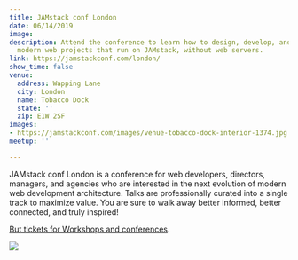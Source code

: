 ```yaml
---
title: JAMstack conf London
date: 06/14/2019
image: 
description: Attend the conference to learn how to design, develop, and deploy fast,
  modern web projects that run on JAMstack, without web servers.
link: https://jamstackconf.com/london/
show_time: false
venue:
  address: Wapping Lane
  city: London
  name: Tobacco Dock
  state: ''
  zip: E1W 2SF
images:
- https://jamstackconf.com/images/venue-tobacco-dock-interior-1374.jpg
meetup: ''

---
```

JAMstack conf London is a conference for web developers, directors, managers, and agencies who are interested in the next evolution of modern web development architecture. Talks are professionally curated into a single track to maximize value. You are sure to walk away better informed, better connected, and truly inspired!

[But tickets for Workshops and conferences](https://ti.to/smashingmagazine/jamstackconf-london-2019).

![](https://jamstackconf.com/images/venue-tobacco-dock-interior-1374.jpg)